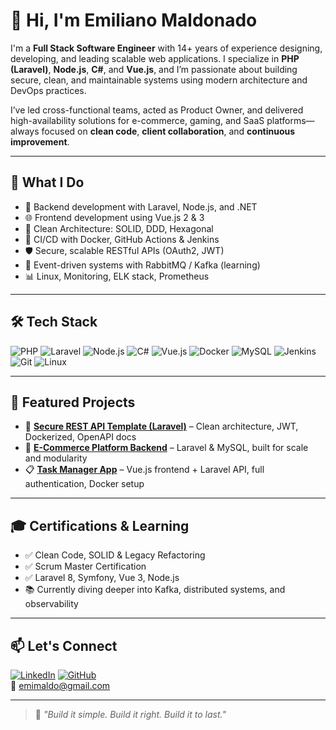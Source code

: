 # 👋 Hi, I'm Emiliano Maldonado

I'm a **Full Stack Software Engineer** with 14+ years of experience designing, developing, and leading scalable web applications. I specialize in **PHP (Laravel)**, **Node.js**, **C#**, and **Vue.js**, and I’m passionate about building secure, clean, and maintainable systems using modern architecture and DevOps practices.

I’ve led cross-functional teams, acted as Product Owner, and delivered high-availability solutions for e-commerce, gaming, and SaaS platforms—always focused on **clean code**, **client collaboration**, and **continuous improvement**.

---

## 💼 What I Do

- 🔧 Backend development with Laravel, Node.js, and .NET
- 🌐 Frontend development using Vue.js 2 & 3
- 🧱 Clean Architecture: SOLID, DDD, Hexagonal
- 🚀 CI/CD with Docker, GitHub Actions & Jenkins
- 🛡️ Secure, scalable RESTful APIs (OAuth2, JWT)
- 🧩 Event-driven systems with RabbitMQ / Kafka (learning)
- 📊 Linux, Monitoring, ELK stack, Prometheus

---

## 🛠 Tech Stack

![PHP](https://img.shields.io/badge/PHP-777BB4?style=flat&logo=php&logoColor=white)
![Laravel](https://img.shields.io/badge/Laravel-E74430?style=flat&logo=laravel&logoColor=white)
![Node.js](https://img.shields.io/badge/Node.js-339933?style=flat&logo=node.js&logoColor=white)
![C#](https://img.shields.io/badge/C%23-239120?style=flat&logo=c-sharp&logoColor=white)
![Vue.js](https://img.shields.io/badge/Vue.js-4FC08D?style=flat&logo=vue.js&logoColor=white)
![Docker](https://img.shields.io/badge/Docker-2496ED?style=flat&logo=docker&logoColor=white)
![MySQL](https://img.shields.io/badge/MySQL-4479A1?style=flat&logo=mysql&logoColor=white)
![Jenkins](https://img.shields.io/badge/Jenkins-D24939?style=flat&logo=jenkins&logoColor=white)
![Git](https://img.shields.io/badge/Git-F05032?style=flat&logo=git&logoColor=white)
![Linux](https://img.shields.io/badge/Linux-FCC624?style=flat&logo=linux&logoColor=black)

---

## 📂 Featured Projects

- 🔐 [**Secure REST API Template (Laravel)**](#) – Clean architecture, JWT, Dockerized, OpenAPI docs
- 🛒 [**E-Commerce Platform Backend**](#) – Laravel & MySQL, built for scale and modularity
- 📋 [**Task Manager App**](#) – Vue.js frontend + Laravel API, full authentication, Docker setup

---

## 🎓 Certifications & Learning

- ✅ Clean Code, SOLID & Legacy Refactoring
- ✅ Scrum Master Certification
- ✅ Laravel 8, Symfony, Vue 3, Node.js
- 📚 Currently diving deeper into Kafka, distributed systems, and observability

---

## 📫 Let's Connect

[![LinkedIn](https://img.shields.io/badge/-LinkedIn-0A66C2?style=flat&logo=linkedin&logoColor=white)](https://www.linkedin.com/in/emimaldo/)
[![GitHub](https://img.shields.io/badge/-GitHub-181717?style=flat&logo=github&logoColor=white)](https://github.com/emimaldo)  
📧 emimaldo@gmail.com

---

> 🧠 *"Build it simple. Build it right. Build it to last."*
